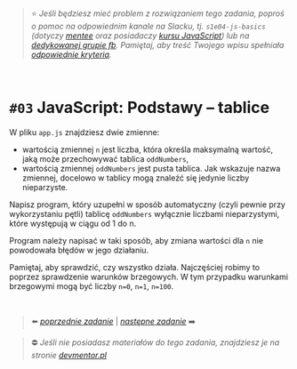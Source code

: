 > :star: *Jeśli będziesz mieć problem z rozwiązaniem tego zadania, poproś o pomoc na odpowiednim kanale na Slacku, tj. `s1e04-js-basics` (dotyczy [mentee](https://devmentor.pl/mentoring-javascript/) oraz posiadaczy [kursu JavaScript](https://devmentor.pl/p/javascript-for-beginners/)) lub na [dedykowanej grupie fb](https://www.facebook.com/groups/155234921740033). Pamiętaj, aby treść Twojego wpisu spełniała [odpowiednie kryteria](https://devmentor.pl/jak-prosic-o-pomoc/).*

&nbsp;

# `#03` JavaScript: Podstawy – tablice

W pliku `app.js` znajdziesz dwie zmienne:
- wartością zmiennej `n` jest liczba, która określa maksymalną wartość, jaką może przechowywać tablica `oddNumbers`,
- wartością zmiennej `oddNumbers` jest pusta tablica. Jak wskazuje nazwa zmiennej, docelowo w tablicy mogą znaleźć się jedynie liczby nieparzyste.

Napisz program, który uzupełni w sposób automatyczny (czyli pewnie przy wykorzystaniu pętli) tablicę `oddNumbers` wyłącznie liczbami nieparzystymi, które występują w ciągu od 1 do n.

Program należy napisać w taki sposób, aby zmiana wartości dla `n` nie powodowała błędów w jego działaniu.

Pamiętaj, aby sprawdzić, czy wszystko działa. Najczęściej robimy to poprzez sprawdzenie warunków brzegowych. W tym przypadku warunkami brzegowymi mogą być liczby `n=0`, `n=1`, `n=100`.


&nbsp;

> :arrow_left: [*poprzednie zadanie*](./../02) | [*następne zadanie*](./../04) :arrow_right:

> :no_entry: *Jeśli nie posiadasz materiałów do tego zadania, znajdziesz je na stronie [devmentor.pl](https://devmentor.pl/p/js-basics/)*
